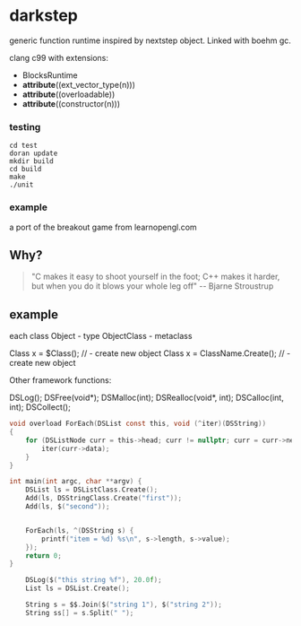 # darkstep

generic function runtime inspired by nextstep object. Linked with boehm gc.

clang c99 with extensions:
* BlocksRuntime
* __attribute__((ext_vector_type(n)))
* __attribute__((overloadable))
* __attribute__((constructor(n)))


### testing

    cd test
    doran update
    mkdir build
    cd build
    make
    ./unit

### example

a port of the breakout game from learnopengl.com

## Why?
> "C makes it easy to shoot yourself in the foot; C++ makes it harder, but when you do it blows your whole leg off" -- Bjarne Stroustrup



## example
each class 
    Object - type 
    ObjectClass - metaclass

Class x = $Class();         // - create new object
Class x = ClassName.Create();   // - create new object

Other framework functions:

DSLog();
DSFree(void*);
DSMalloc(int);
DSRealloc(void*, int);
DSCalloc(int, int);
DSCollect();


```c
void overload ForEach(DSList const this, void (^iter)(DSString))
{
    for (DSListNode curr = this->head; curr != nullptr; curr = curr->next) {
        iter(curr->data);
    }
}

int main(int argc, char **argv) {
    DSList ls = DSListClass.Create();
    Add(ls, DSStringClass.Create("first"));
    Add(ls, $("second"));


    ForEach(ls, ^(DSString s) {
        printf("item = %d) %s\n", s->length, s->value);
    });
    return 0;
}

    DSLog($("this string %f"), 20.0f);
    List ls = DSList.Create();

    String s = $$.Join($("string 1"), $("string 2"));
    String ss[] = s.Split(" ");


```


